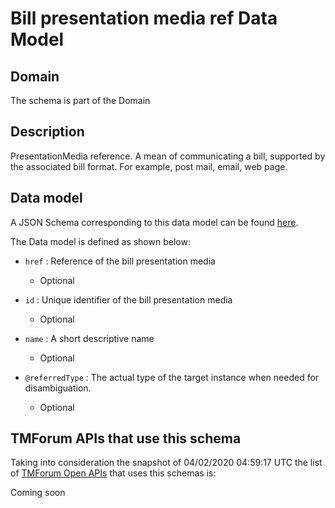 # Bill presentation media ref Data Model

## Domain

The  schema is part of the  Domain

## Description

PresentationMedia reference. A mean of communicating a bill, supported by the associated bill format. For example, post mail, email, web page.

## Data model

A JSON Schema corresponding to this data model can be found
[here](https://github.com/tmforum-rand/schemas/blob/candidates/Customer/BillPresentationMediaRef.schema.json).

The Data model is defined as shown below:

- `href` : Reference of the bill presentation media

  - Optional


- `id` : Unique identifier of the bill presentation media

  - Optional


- `name` : A short descriptive name

  - Optional


- `@referredType` : The actual type of the target instance when needed for disambiguation.

  - Optional






## TMForum APIs that use this schema

Taking into consideration the snapshot of 04/02/2020 04:59:17 UTC the list of [TMForum Open APIs](https://www.tmforum.org/open-apis/) that uses this schemas is:

Coming soon
